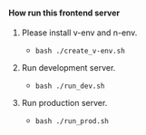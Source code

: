 #### How run this frontend server

1. Please install v-env and n-env.
    - `bash ./create_v-env.sh`
2. Run development server.
    - `bash ./run_dev.sh`

3. Run production server.
    - `bash ./run_prod.sh`